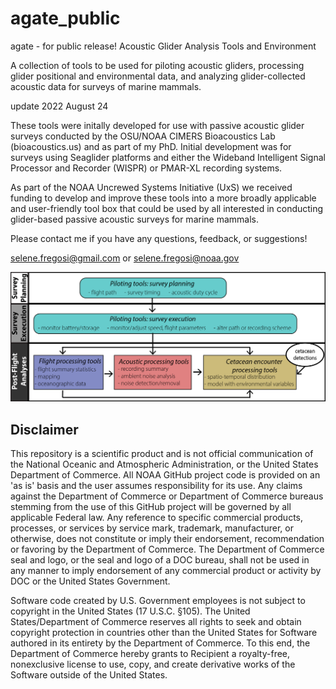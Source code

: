# agate_public
agate - for public release!
Acoustic Glider Analysis Tools and Environment

A collection of tools to be used for piloting acoustic gliders, processing glider positional and environmental data, and analyzing glider-collected acoustic data for surveys of marine mammals. 

update 2022 August 24

These tools were initally developed for use with passive acoustic glider surveys conducted by the OSU/NOAA CIMERS Bioacoustics Lab (bioacoustics.us) and as part of my PhD. Initial development was for surveys using Seaglider platforms and either the Wideband Intelligent Signal Processor and Recorder (WISPR) or PMAR-XL recording systems. 

As part of the NOAA Uncrewed Systems Initiative (UxS) we received funding to develop and improve these tools into a more broadly applicable and user-friendly tool box that could be used by all interested in conducting glider-based passive acoustic surveys for marine mammals. 

Please contact me if you have any questions, feedback, or suggestions!

selene.fregosi@gmail.com or selene.fregosi@noaa.gov

![diagram showing the different components of agate](docs/tool_workflow_v5-01.png)

## Disclaimer
This repository is a scientific product and is not official communication of the National Oceanic and Atmospheric Administration, or the United States Department of Commerce. All NOAA GitHub project code is provided on an 'as is' basis and the user assumes responsibility for its use. Any claims against the Department of Commerce or Department of Commerce bureaus stemming from the use of this GitHub project will be governed by all applicable Federal law. Any reference to specific commercial products, processes, or services by service mark, trademark, manufacturer, or otherwise, does not constitute or imply their endorsement, recommendation or favoring by the Department of Commerce. The Department of Commerce seal and logo, or the seal and logo of a DOC bureau, shall not be used in any manner to imply endorsement of any commercial product or activity by DOC or the United States Government.

Software code created by U.S. Government employees is not subject to copyright in the United States (17 U.S.C. §105). The United States/Department of Commerce reserves all rights to seek and obtain copyright protection in countries other than the United States for Software authored in its entirety by the Department of Commerce. To this end, the Department of Commerce hereby grants to Recipient a royalty-free, nonexclusive license to use, copy, and create derivative works of the Software outside of the United States.
